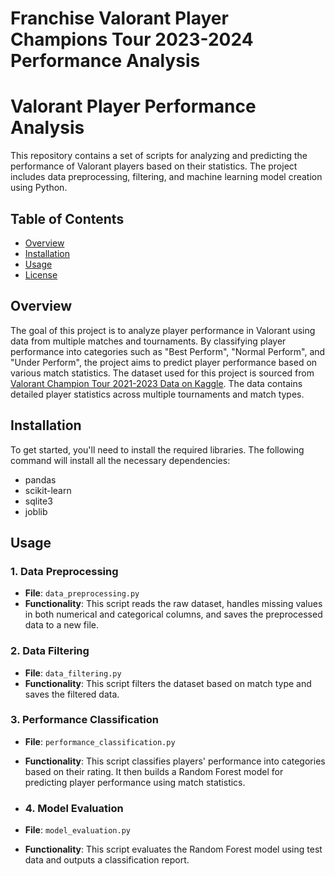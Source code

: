 # Franchise Valorant Player Champions Tour 2023-2024 Performance Analysis

# Valorant Player Performance Analysis

This repository contains a set of scripts for analyzing and predicting the performance of Valorant players based on their statistics. The project includes data preprocessing, filtering, and machine learning model creation using Python.

## Table of Contents

- [Overview](#overview)
- [Installation](#installation)
- [Usage](#usage)
- [License](#license)

## Overview

The goal of this project is to analyze player performance in Valorant using data from multiple matches and tournaments. By classifying player performance into categories such as "Best Perform", "Normal Perform", and "Under Perform", the project aims to predict player performance based on various match statistics. The dataset used for this project is sourced from [Valorant Champion Tour 2021-2023 Data on Kaggle](https://www.kaggle.com/datasets/ryanluong1/valorant-champion-tour-2021-2023-data). The data contains detailed player statistics across multiple tournaments and match types.


## Installation

To get started, you'll need to install the required libraries. The following command will install all the necessary dependencies:
- pandas
- scikit-learn
- sqlite3
- joblib

## Usage

### 1. **Data Preprocessing**

- **File**: `data_preprocessing.py`
- **Functionality**: This script reads the raw dataset, handles missing values in both numerical and categorical columns, and saves the preprocessed data to a new file.

### 2. **Data Filtering**

- **File**: `data_filtering.py`
- **Functionality**: This script filters the dataset based on match type and saves the filtered data.

### 3. **Performance Classification**

- **File**: `performance_classification.py`
- **Functionality**: This script classifies players' performance into categories based on their rating. It then builds a Random Forest model for predicting player performance using match statistics.

- ### 4. **Model Evaluation**

- **File**: `model_evaluation.py`
- **Functionality**: This script evaluates the Random Forest model using test data and outputs a classification report.
